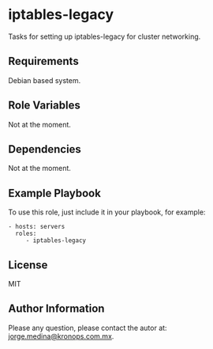 iptables-legacy
===============

Tasks for setting up iptables-legacy for cluster networking.

Requirements
------------

Debian based system.

Role Variables
--------------

Not at the moment.


Dependencies
------------

Not at the moment.

Example Playbook
----------------

To use this role, just include it in your playbook, for example:

    - hosts: servers
      roles:
         - iptables-legacy

License
-------

MIT

Author Information
------------------

Please any question, please contact the autor at: jorge.medina@kronops.com.mx.

